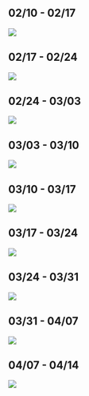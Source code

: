 ## 02/10 - 02/17

![](assets/quicklooks/20230210_ql.png)

## 02/17 - 02/24

![](assets/quicklooks/20230217_ql.png)

## 02/24 - 03/03

![](assets/quicklooks/20230224_ql.png)

## 03/03 - 03/10

![](assets/quicklooks/20230303_ql.png)

## 03/10 - 03/17

![](assets/quicklooks/20230310_ql.png)

## 03/17 - 03/24

![](assets/quicklooks/20230317_ql.png)

## 03/24 - 03/31

![](assets/quicklooks/20230324_ql.png)

## 03/31 - 04/07

![](assets/quicklooks/20230331_ql.png)

## 04/07 - 04/14

![](assets/quicklooks/20230407_ql.png)

